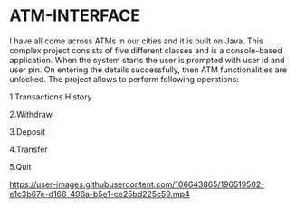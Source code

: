 # ATM-INTERFACE


I have all come across ATMs in our cities and it is built on Java. This complex project consists of
five different classes and is a console-based application. When the system starts the user is
prompted with user id and user pin. On entering the details successfully, then ATM functionalities
are unlocked. The project allows to perform following operations:

1.Transactions History

2.Withdraw

3.Deposit

4.Transfer

5.Quit


https://user-images.githubusercontent.com/106643865/196519502-e1c3b67e-d166-496a-b5e1-ce25bd225c59.mp4

